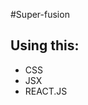#Super-fusion

[website-link]: (https://quizzical-murdock-fc89f4.netlify.app)
## Using this:
+ CSS
+ JSX
+ REACT.JS










